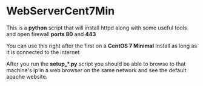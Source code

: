 # WebServerCent7Min
This is a <b>python</b> script that will install httpd along with some useful tools and open firewall <b>ports 80</b> and <b>443</b>

You can use this right after the first on a <b>CentOS 7 Minimal</b> Install as long as it is connected to the internet

After you run the <b>setup_*.py</b> script you should be able to browse to that machine's ip in a web browser on the same network and see the default apache website.
